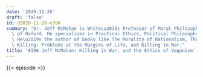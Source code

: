 ```yaml
---
date: '2020-11-26'
draft: 'false'
id: d2020-11-26-e396
summary: "Dr. Jeff McMahan is White\u2019s Professor of Moral Philosophy at the University\
  \ of Oxford. He specializes in Practical Ethics, Political Philosophy, and Ethics.\
  \ He\u2019s the author of books like The Morality of Nationalism, The Ethics of\
  \ Killing: Problems at the Margins of Life, and Killing in War."
title: '#396 Jeff McMahan: Killing in War, and the Ethics of Veganism'
---
```

{{< episode >}}
